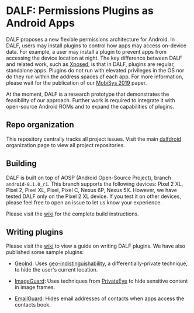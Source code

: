 # DALF: Permissions Plugins as Android Apps

DALF proposes a new flexible permissions architecture for Android. In DALF, users may install plugins to control how apps may access on-device data. For example, a user may install a plugin to prevent apps from accessing the device location at night. The key difference between DALF and related work, such as [Xposed](https://github.com/rovo89/Xposed), is that in DALF, plugins are regular, standalone apps. Plugins do not run with elevated privileges in the OS nor do they run within the address spaces of each app. For more information, please wait for the publication of our [MobiSys 2019](https://www.sigmobile.org/mobisys/2019/) paper.

At the moment, DALF is a research prototype that demonstrates the feasibility of our approach. Further work is required to integrate it with open-source Android ROMs and to expand the capabilities of plugins.

## Repo organization

This repository centrally tracks all project issues. Visit the main [dalfdroid](https://github.com/dalfdroid) organization page to view all project repositories.

## Building

DALF is built on top of AOSP (Android Open-Source Project), branch `android-8.1.0_r1`. This branch supports the following devices: Pixel 2 XL, Pixel 2, Pixel XL, Pixel, Pixel C, Nexus 6P, Nexus 5X. However, we have tested DALF only on the Pixel 2 XL device. If you test it on other devices, please feel free to open an issue to let us know your experience.

Please visit the [wiki](https://github.com/dalfdroid/dalf/wiki) for the complete build instructions.

## Writing plugins

Please visit the [wiki](https://github.com/dalfdroid/dalf/wiki) to view a guide on writing DALF plugins. We have also published some sample plugins:

- [GeoInd](https://github.com/dalfdroid/plugin_geoind): Uses [geo-indistinguishability](http://www.lix.polytechnique.fr/~catuscia/papers/Geolocation/geo.pdf), a differentially-private technique, to hide the user's current location.

- [ImageGuard](https://github.com/dalfdroid/plugin_imageguard): Uses techniques from [PrivateEye](https://users.cs.duke.edu/~animeshs/project/privateeye/privateeye.pdf) to hide sensitive content in image frames.

- [EmailGuard](https://github.com/dalfdroid/plugin_perturbemail): Hides email addresses of contacts when apps access the contacts book.

